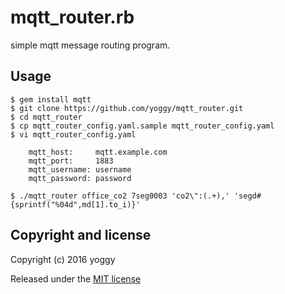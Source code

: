 mqtt_router.rb
====
simple mqtt message routing program.

Usage
----
    
    $ gem install mqtt
    $ git clone https://github.com/yoggy/mqtt_router.git
    $ cd mqtt_router
    $ cp mqtt_router_config.yaml.sample mqtt_router_config.yaml
    $ vi mqtt_router_config.yaml
    
        mqtt_host:     mqtt.example.com
        mqtt_port:     1883
        mqtt_username: username
        mqtt_password: password
    
    $ ./mqtt_router office_co2 7seg0003 'co2\":(.+),' 'segd#{sprintf("%04d",md[1].to_i)}'
    

Copyright and license
----
Copyright (c) 2016 yoggy

Released under the [MIT license](LICENSE.txt)
